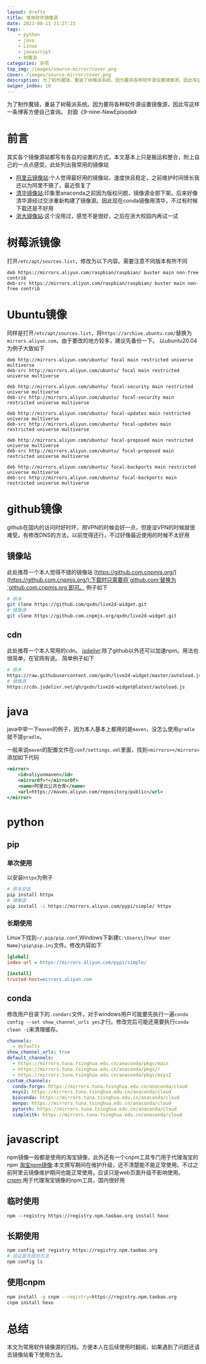 ```yaml
---
layout: drafts
title: 常用软件镜像源
date: 2021-08-11 21:27:23
tags:
    - python
    - java
    - Linux
    - javascript
    - 树莓派
categories: 杂项
top_img: /images/source-mirror/cover.png
cover: /images/source-mirror/cover.png
description: 为了制作魔镜，重装了树莓派系统。因为要将各种软件源设置镜像源，因此写这样一条博客方便自己查询
swiper_index: 10
---
```


为了制作魔镜，重装了树莓派系统。因为要将各种软件源设置镜像源，因此写这样一条博客方便自己查询。
封面《9-nine-NewEpisode》
<!--more-->

# 前言
其实各个镜像源站都写有各自的设置的方式，本文基本上只是搬运和整合，附上自己的一点点感受。此处列出我常用的镜像站
- [阿里云镜像站](https://developer.aliyun.com/mirror/):个人觉得最好用的镜像站，速度快且稳定，之前维护时间很长我还以为阿里不搞了，最近恢复了
- [清华镜像站](https://mirrors.tuna.tsinghua.edu.cn/):印象里anaconda之前因为版权问题，镜像源全部下架。后来好像清华源经过交涉重新构建了镜像源。因此现在conda镜像用清华，不过有时候下载还是不好用
- [浙大镜像站](http://mirrors.zju.edu.cn/):这个没用过，感觉不是很好，之后在浙大校园内再试一试

# 树莓派镜像
打开`/etc/apt/sources.list`，修改为以下内容。需要注意不同版本有所不同
```
deb https://mirrors.aliyun.com/raspbian/raspbian/ buster main non-free contrib
deb-src https://mirrors.aliyun.com/raspbian/raspbian/ buster main non-free contrib
```

# Ubuntu镜像
同样是打开`/etc/apt/sources.list`，将`https://archive.ubuntu.com/`替换为`mirrors.aliyun.com`，由于要改的地方较多，建议先备份一下。
以ubuntu20.04为例子大致如下
```
deb http://mirrors.aliyun.com/ubuntu/ focal main restricted universe multiverse
deb-src http://mirrors.aliyun.com/ubuntu/ focal main restricted universe multiverse

deb http://mirrors.aliyun.com/ubuntu/ focal-security main restricted universe multiverse
deb-src http://mirrors.aliyun.com/ubuntu/ focal-security main restricted universe multiverse

deb http://mirrors.aliyun.com/ubuntu/ focal-updates main restricted universe multiverse
deb-src http://mirrors.aliyun.com/ubuntu/ focal-updates main restricted universe multiverse

deb http://mirrors.aliyun.com/ubuntu/ focal-proposed main restricted universe multiverse
deb-src http://mirrors.aliyun.com/ubuntu/ focal-proposed main restricted universe multiverse

deb http://mirrors.aliyun.com/ubuntu/ focal-backports main restricted universe multiverse
deb-src http://mirrors.aliyun.com/ubuntu/ focal-backports main restricted universe multiverse
```

# github镜像
github在国内的访问时好时坏，用VPN的时候会好一点，但是没VPN的时候就很难受。有修改DNS的方法，以前觉得还行，不过好像最近使用的时候不太好用

## 镜像站
此处推荐一个本人觉得不错的镜像站
[https://github.com.cnpmjs.org/](https://github.com.cnpmjs.org/):下载时只需要将`github.com`替换为`github.com.cnpmjs.org`即可。
例子如下
```bash
# 原本
git clone https://github.com/qxdn/live2d-widget.git
# 镜像源
git clone https://github.com.cnpmjs.org/qxdn/live2d-widget.git
```
## cdn
此处推荐一个本人常用的cdn。
[jsdelivr](https://www.jsdelivr.com/):除了github以外还可以加速npm。用法也很简单，在官网有说。
简单例子如下
```bash
# 原本
https://raw.githubusercontent.com/qxdn/live2d-widget/master/autoload.js
# 镜像源
https://cdn.jsdelivr.net/gh/qxdn/live2d-widget@latest/autoload.js
```

# java
java中举一下`maven`的例子，因为本人基本上都用的是`maven`，没怎么使用`gradle`就不提`gradle`。

一般来说`maven`的配置文件在`conf/settings.xml`里面，找到`<mirrors></mirrors>`添加如下代码
```xml
<mirror>
    <id>aliyunmaven</id>
    <mirrorOf>*</mirrorOf>
    <name>阿里云公共仓库</name>
    <url>https://maven.aliyun.com/repository/public</url>
</mirror>
```

# python

## pip
### 单次使用
以安装`httpx`为例子
```bash
# 原本安装
pip install httpx
# 镜像源
pip install -i https://mirrors.aliyun.com/pypi/simple/ httpx
```
### 长期使用
Linux下找到`~/.pip/pip.conf`,Windows下新建`C:\Users\{Your User Name}\pip\pip.ini`文件。修改内容如下
```ini
[global]
index-url = https://mirrors.aliyun.com/pypi/simple/

[install]
trusted-host=mirrors.aliyun.com
```

## conda
修改用户目录下的`.condarc`文件，对于windows用户可能要先执行一遍`conda config --set show_channel_urls yes`才行。修改完后可能还需要执行`conda clean -i`来清理缓存。
```yaml
channels:
  - defaults
show_channel_urls: true
default_channels:
  - https://mirrors.tuna.tsinghua.edu.cn/anaconda/pkgs/main
  - https://mirrors.tuna.tsinghua.edu.cn/anaconda/pkgs/r
  - https://mirrors.tuna.tsinghua.edu.cn/anaconda/pkgs/msys2
custom_channels:
  conda-forge: https://mirrors.tuna.tsinghua.edu.cn/anaconda/cloud
  msys2: https://mirrors.tuna.tsinghua.edu.cn/anaconda/cloud
  bioconda: https://mirrors.tuna.tsinghua.edu.cn/anaconda/cloud
  menpo: https://mirrors.tuna.tsinghua.edu.cn/anaconda/cloud
  pytorch: https://mirrors.tuna.tsinghua.edu.cn/anaconda/cloud
  simpleitk: https://mirrors.tuna.tsinghua.edu.cn/anaconda/cloud
```

# javascript
npm镜像一般都是使用的淘宝镜像，此外还有一个cnpm工具专门用于代理淘宝的npm
[淘宝npm镜像](http://npm.taobao.org/):本文撰写期间在维护升级，还不清楚能不能正常使用。不过之前阿里云镜像维护期间也能正常使用，应该只是web页面升级不影响使用。
[cnpm](https://cnpmjs.org/):用于代理淘宝镜像的npm工具，国内很好用
## 临时使用
```
npm --registry https://registry.npm.taobao.org install hexo
```
## 长期使用
```bash
npm config set registry https://registry.npm.taobao.org
# 验证是否成功方法
npm config ls
```

## 使用cnpm
```bash
npm install -g cnpm --registry=https://registry.npm.taobao.org
cnpm install hexo
```

# 总结
本文为常用软件镜像源的归档，方便本人在后续使用时翻阅，如果遇到了问题还请去镜像站看下使用方法。




